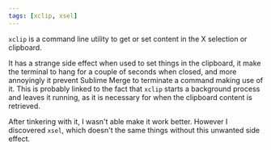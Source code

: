 ```yaml
---
tags: [xclip, xsel]
---
```


`xclip` is a command line utility to get or set content in the X selection or clipboard.

It has a strange side effect when used to set things in the clipboard, it make the terminal to hang for a couple of seconds when closed, and more annoyingly it prevent Sublime Merge to terminate a command making use of it. This is probably linked to the fact that `xclip` starts a background process and leaves it running, as it is necessary for when the clipboard content is retrieved.

After tinkering with it, I wasn't able make it work better. However I discovered `xsel`, which doesn't the same things without this unwanted side effect.
